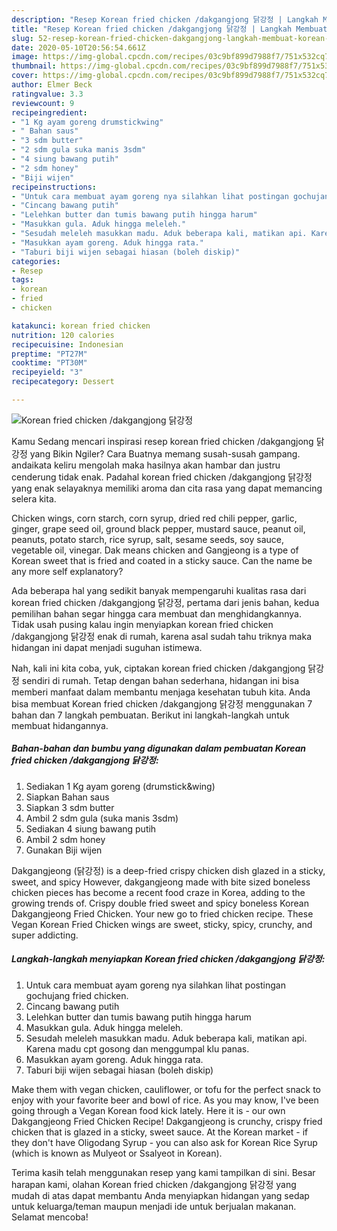 ```yaml
---
description: "Resep Korean fried chicken /dakgangjong 닭강정 | Langkah Membuat Korean fried chicken /dakgangjong 닭강정 Yang Bikin Ngiler"
title: "Resep Korean fried chicken /dakgangjong 닭강정 | Langkah Membuat Korean fried chicken /dakgangjong 닭강정 Yang Bikin Ngiler"
slug: 52-resep-korean-fried-chicken-dakgangjong-langkah-membuat-korean-fried-chicken-dakgangjong-yang-bikin-ngiler
date: 2020-05-10T20:56:54.661Z
image: https://img-global.cpcdn.com/recipes/03c9bf899d7988f7/751x532cq70/korean-fried-chicken-dakgangjong-닭강정-foto-resep-utama.jpg
thumbnail: https://img-global.cpcdn.com/recipes/03c9bf899d7988f7/751x532cq70/korean-fried-chicken-dakgangjong-닭강정-foto-resep-utama.jpg
cover: https://img-global.cpcdn.com/recipes/03c9bf899d7988f7/751x532cq70/korean-fried-chicken-dakgangjong-닭강정-foto-resep-utama.jpg
author: Elmer Beck
ratingvalue: 3.3
reviewcount: 9
recipeingredient:
- "1 Kg ayam goreng drumstickwing"
- " Bahan saus"
- "3 sdm butter"
- "2 sdm gula suka manis 3sdm"
- "4 siung bawang putih"
- "2 sdm honey"
- "Biji wijen"
recipeinstructions:
- "Untuk cara membuat ayam goreng nya silahkan lihat postingan gochujang fried chicken."
- "Cincang bawang putih"
- "Lelehkan butter dan tumis bawang putih hingga harum"
- "Masukkan gula. Aduk hingga meleleh."
- "Sesudah meleleh masukkan madu. Aduk beberapa kali, matikan api. Karena madu cpt gosong dan menggumpal klu panas."
- "Masukkan ayam goreng. Aduk hingga rata."
- "Taburi biji wijen sebagai hiasan (boleh diskip)"
categories:
- Resep
tags:
- korean
- fried
- chicken

katakunci: korean fried chicken 
nutrition: 120 calories
recipecuisine: Indonesian
preptime: "PT27M"
cooktime: "PT30M"
recipeyield: "3"
recipecategory: Dessert

---
```



![Korean fried chicken /dakgangjong 닭강정](https://img-global.cpcdn.com/recipes/03c9bf899d7988f7/751x532cq70/korean-fried-chicken-dakgangjong-닭강정-foto-resep-utama.jpg)

Kamu Sedang mencari inspirasi resep korean fried chicken /dakgangjong 닭강정 yang Bikin Ngiler? Cara Buatnya memang susah-susah gampang. andaikata keliru mengolah maka hasilnya akan hambar dan justru cenderung tidak enak. Padahal korean fried chicken /dakgangjong 닭강정 yang enak selayaknya memiliki aroma dan cita rasa yang dapat memancing selera kita.

Chicken wings, corn starch, corn syrup, dried red chili pepper, garlic, ginger, grape seed oil, ground black pepper, mustard sauce, peanut oil, peanuts, potato starch, rice syrup, salt, sesame seeds, soy sauce, vegetable oil, vinegar. Dak means chicken and Gangjeong is a type of Korean sweet that is fried and coated in a sticky sauce. Can the name be any more self explanatory?

Ada beberapa hal yang sedikit banyak mempengaruhi kualitas rasa dari korean fried chicken /dakgangjong 닭강정, pertama dari jenis bahan, kedua pemilihan bahan segar hingga cara membuat dan menghidangkannya. Tidak usah pusing kalau ingin menyiapkan korean fried chicken /dakgangjong 닭강정 enak di rumah, karena asal sudah tahu triknya maka hidangan ini dapat menjadi suguhan istimewa.


Nah, kali ini kita coba, yuk, ciptakan korean fried chicken /dakgangjong 닭강정 sendiri di rumah. Tetap dengan bahan sederhana, hidangan ini bisa memberi manfaat dalam membantu menjaga kesehatan tubuh kita. Anda bisa membuat Korean fried chicken /dakgangjong 닭강정 menggunakan 7 bahan dan 7 langkah pembuatan. Berikut ini langkah-langkah untuk membuat hidangannya.

<!--inarticleads1-->

##### Bahan-bahan dan bumbu yang digunakan dalam pembuatan Korean fried chicken /dakgangjong 닭강정:

1. Sediakan 1 Kg ayam goreng (drumstick&amp;wing)
1. Siapkan  Bahan saus
1. Siapkan 3 sdm butter
1. Ambil 2 sdm gula (suka manis 3sdm)
1. Sediakan 4 siung bawang putih
1. Ambil 2 sdm honey
1. Gunakan Biji wijen


Dakgangjeong (닭강정) is a deep-fried crispy chicken dish glazed in a sticky, sweet, and spicy However, dakgangjeong made with bite sized boneless chicken pieces has become a recent food craze in Korea, adding to the growing trends of. Crispy double fried sweet and spicy boneless Korean Dakgangjeong Fried Chicken. Your new go to fried chicken recipe. These Vegan Korean Fried Chicken wings are sweet, sticky, spicy, crunchy, and super addicting. 

<!--inarticleads2-->

##### Langkah-langkah menyiapkan Korean fried chicken /dakgangjong 닭강정:

1. Untuk cara membuat ayam goreng nya silahkan lihat postingan gochujang fried chicken.
1. Cincang bawang putih
1. Lelehkan butter dan tumis bawang putih hingga harum
1. Masukkan gula. Aduk hingga meleleh.
1. Sesudah meleleh masukkan madu. Aduk beberapa kali, matikan api. Karena madu cpt gosong dan menggumpal klu panas.
1. Masukkan ayam goreng. Aduk hingga rata.
1. Taburi biji wijen sebagai hiasan (boleh diskip)


Make them with vegan chicken, cauliflower, or tofu for the perfect snack to enjoy with your favorite beer and bowl of rice. As you may know, I&#39;ve been going through a Vegan Korean food kick lately. Here it is - our own Dakgangjeong Fried Chicken Recipe! Dakgangjeong is crunchy, crispy fried chicken that is glazed in a sticky, sweet sauce. At the Korean market - if they don&#39;t have Oligodang Syrup - you can also ask for Korean Rice Syrup (which is known as Mulyeot or Ssalyeot in Korean). 

Terima kasih telah menggunakan resep yang kami tampilkan di sini. Besar harapan kami, olahan Korean fried chicken /dakgangjong 닭강정 yang mudah di atas dapat membantu Anda menyiapkan hidangan yang sedap untuk keluarga/teman maupun menjadi ide untuk berjualan makanan. Selamat mencoba!
